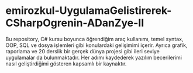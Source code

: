 # emirozkul-UygulamaGelistirerek-CSharpOgrenin-ADanZye-II
Bu repository, C# kursu boyunca öğrendiğim araç kullanımı, temel syntax, OOP, SQL ve dosya işlemleri gibi konulardaki gelişimimi içerir. Ayrıca grafik, raporlama ve 20 derslik bir gerçek dünya projesi gibi ileri seviye uygulamalar da bulunmaktadır. Her adımı kaydederek yazılım becerilerimi nasıl geliştirdiğimi gösteren kapsamlı bir kaynaktır.

